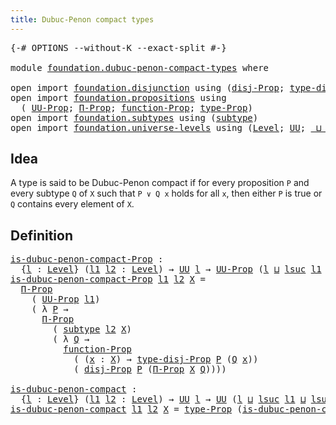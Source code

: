 ```yaml
---
title: Dubuc-Penon compact types
---
```


<pre class="Agda"><a id="51" class="Symbol">{-#</a> <a id="55" class="Keyword">OPTIONS</a> <a id="63" class="Pragma">--without-K</a> <a id="75" class="Pragma">--exact-split</a> <a id="89" class="Symbol">#-}</a>

<a id="94" class="Keyword">module</a> <a id="101" href="foundation.dubuc-penon-compact-types.html" class="Module">foundation.dubuc-penon-compact-types</a> <a id="138" class="Keyword">where</a>

<a id="145" class="Keyword">open</a> <a id="150" class="Keyword">import</a> <a id="157" href="foundation.disjunction.html" class="Module">foundation.disjunction</a> <a id="180" class="Keyword">using</a> <a id="186" class="Symbol">(</a><a id="187" href="foundation.disjunction.html#1135" class="Function">disj-Prop</a><a id="196" class="Symbol">;</a> <a id="198" href="foundation.disjunction.html#1276" class="Function">type-disj-Prop</a><a id="212" class="Symbol">)</a>
<a id="214" class="Keyword">open</a> <a id="219" class="Keyword">import</a> <a id="226" href="foundation.propositions.html" class="Module">foundation.propositions</a> <a id="250" class="Keyword">using</a>
  <a id="258" class="Symbol">(</a> <a id="260" href="foundation-core.propositions.html#1380" class="Function">UU-Prop</a><a id="267" class="Symbol">;</a> <a id="269" href="foundation-core.propositions.html#6683" class="Function">Π-Prop</a><a id="275" class="Symbol">;</a> <a id="277" href="foundation-core.propositions.html#8283" class="Function">function-Prop</a><a id="290" class="Symbol">;</a> <a id="292" href="foundation-core.propositions.html#1482" class="Function">type-Prop</a><a id="301" class="Symbol">)</a>
<a id="303" class="Keyword">open</a> <a id="308" class="Keyword">import</a> <a id="315" href="foundation.subtypes.html" class="Module">foundation.subtypes</a> <a id="335" class="Keyword">using</a> <a id="341" class="Symbol">(</a><a id="342" href="foundation-core.subtypes.html#2197" class="Function">subtype</a><a id="349" class="Symbol">)</a>
<a id="351" class="Keyword">open</a> <a id="356" class="Keyword">import</a> <a id="363" href="foundation.universe-levels.html" class="Module">foundation.universe-levels</a> <a id="390" class="Keyword">using</a> <a id="396" class="Symbol">(</a><a id="397" href="Agda.Primitive.html#597" class="Postulate">Level</a><a id="402" class="Symbol">;</a> <a id="404" href="foundation-core.universe-levels.html#222" class="Primitive">UU</a><a id="406" class="Symbol">;</a> <a id="408" href="Agda.Primitive.html#810" class="Primitive Operator">_⊔_</a><a id="411" class="Symbol">;</a> <a id="413" href="Agda.Primitive.html#780" class="Primitive">lsuc</a><a id="417" class="Symbol">)</a>
</pre>
## Idea

A type is said to be Dubuc-Penon compact if for every proposition `P` and every subtype `Q` of `X` such that `P ∨ Q x` holds for all `x`, then either `P` is true or `Q` contains every element of `X`.

## Definition

<pre class="Agda"><a id="is-dubuc-penon-compact-Prop"></a><a id="657" href="foundation.dubuc-penon-compact-types.html#657" class="Function">is-dubuc-penon-compact-Prop</a> <a id="685" class="Symbol">:</a>
  <a id="689" class="Symbol">{</a><a id="690" href="foundation.dubuc-penon-compact-types.html#690" class="Bound">l</a> <a id="692" class="Symbol">:</a> <a id="694" href="Agda.Primitive.html#597" class="Postulate">Level</a><a id="699" class="Symbol">}</a> <a id="701" class="Symbol">(</a><a id="702" href="foundation.dubuc-penon-compact-types.html#702" class="Bound">l1</a> <a id="705" href="foundation.dubuc-penon-compact-types.html#705" class="Bound">l2</a> <a id="708" class="Symbol">:</a> <a id="710" href="Agda.Primitive.html#597" class="Postulate">Level</a><a id="715" class="Symbol">)</a> <a id="717" class="Symbol">→</a> <a id="719" href="foundation-core.universe-levels.html#222" class="Primitive">UU</a> <a id="722" href="foundation.dubuc-penon-compact-types.html#690" class="Bound">l</a> <a id="724" class="Symbol">→</a> <a id="726" href="foundation-core.propositions.html#1380" class="Function">UU-Prop</a> <a id="734" class="Symbol">(</a><a id="735" href="foundation.dubuc-penon-compact-types.html#690" class="Bound">l</a> <a id="737" href="Agda.Primitive.html#810" class="Primitive Operator">⊔</a> <a id="739" href="Agda.Primitive.html#780" class="Primitive">lsuc</a> <a id="744" href="foundation.dubuc-penon-compact-types.html#702" class="Bound">l1</a> <a id="747" href="Agda.Primitive.html#810" class="Primitive Operator">⊔</a> <a id="749" href="Agda.Primitive.html#780" class="Primitive">lsuc</a> <a id="754" href="foundation.dubuc-penon-compact-types.html#705" class="Bound">l2</a><a id="756" class="Symbol">)</a>
<a id="758" href="foundation.dubuc-penon-compact-types.html#657" class="Function">is-dubuc-penon-compact-Prop</a> <a id="786" href="foundation.dubuc-penon-compact-types.html#786" class="Bound">l1</a> <a id="789" href="foundation.dubuc-penon-compact-types.html#789" class="Bound">l2</a> <a id="792" href="foundation.dubuc-penon-compact-types.html#792" class="Bound">X</a> <a id="794" class="Symbol">=</a>
  <a id="798" href="foundation-core.propositions.html#6683" class="Function">Π-Prop</a>
    <a id="809" class="Symbol">(</a> <a id="811" href="foundation-core.propositions.html#1380" class="Function">UU-Prop</a> <a id="819" href="foundation.dubuc-penon-compact-types.html#786" class="Bound">l1</a><a id="821" class="Symbol">)</a>
    <a id="827" class="Symbol">(</a> <a id="829" class="Symbol">λ</a> <a id="831" href="foundation.dubuc-penon-compact-types.html#831" class="Bound">P</a> <a id="833" class="Symbol">→</a>
      <a id="841" href="foundation-core.propositions.html#6683" class="Function">Π-Prop</a>
        <a id="856" class="Symbol">(</a> <a id="858" href="foundation-core.subtypes.html#2197" class="Function">subtype</a> <a id="866" href="foundation.dubuc-penon-compact-types.html#789" class="Bound">l2</a> <a id="869" href="foundation.dubuc-penon-compact-types.html#792" class="Bound">X</a><a id="870" class="Symbol">)</a>
        <a id="880" class="Symbol">(</a> <a id="882" class="Symbol">λ</a> <a id="884" href="foundation.dubuc-penon-compact-types.html#884" class="Bound">Q</a> <a id="886" class="Symbol">→</a>
          <a id="898" href="foundation-core.propositions.html#8283" class="Function">function-Prop</a>
            <a id="924" class="Symbol">(</a> <a id="926" class="Symbol">(</a><a id="927" href="foundation.dubuc-penon-compact-types.html#927" class="Bound">x</a> <a id="929" class="Symbol">:</a> <a id="931" href="foundation.dubuc-penon-compact-types.html#792" class="Bound">X</a><a id="932" class="Symbol">)</a> <a id="934" class="Symbol">→</a> <a id="936" href="foundation.disjunction.html#1276" class="Function">type-disj-Prop</a> <a id="951" href="foundation.dubuc-penon-compact-types.html#831" class="Bound">P</a> <a id="953" class="Symbol">(</a><a id="954" href="foundation.dubuc-penon-compact-types.html#884" class="Bound">Q</a> <a id="956" href="foundation.dubuc-penon-compact-types.html#927" class="Bound">x</a><a id="957" class="Symbol">))</a>
            <a id="972" class="Symbol">(</a> <a id="974" href="foundation.disjunction.html#1135" class="Function">disj-Prop</a> <a id="984" href="foundation.dubuc-penon-compact-types.html#831" class="Bound">P</a> <a id="986" class="Symbol">(</a><a id="987" href="foundation-core.propositions.html#6683" class="Function">Π-Prop</a> <a id="994" href="foundation.dubuc-penon-compact-types.html#792" class="Bound">X</a> <a id="996" href="foundation.dubuc-penon-compact-types.html#884" class="Bound">Q</a><a id="997" class="Symbol">))))</a>

<a id="is-dubuc-penon-compact"></a><a id="1003" href="foundation.dubuc-penon-compact-types.html#1003" class="Function">is-dubuc-penon-compact</a> <a id="1026" class="Symbol">:</a>
  <a id="1030" class="Symbol">{</a><a id="1031" href="foundation.dubuc-penon-compact-types.html#1031" class="Bound">l</a> <a id="1033" class="Symbol">:</a> <a id="1035" href="Agda.Primitive.html#597" class="Postulate">Level</a><a id="1040" class="Symbol">}</a> <a id="1042" class="Symbol">(</a><a id="1043" href="foundation.dubuc-penon-compact-types.html#1043" class="Bound">l1</a> <a id="1046" href="foundation.dubuc-penon-compact-types.html#1046" class="Bound">l2</a> <a id="1049" class="Symbol">:</a> <a id="1051" href="Agda.Primitive.html#597" class="Postulate">Level</a><a id="1056" class="Symbol">)</a> <a id="1058" class="Symbol">→</a> <a id="1060" href="foundation-core.universe-levels.html#222" class="Primitive">UU</a> <a id="1063" href="foundation.dubuc-penon-compact-types.html#1031" class="Bound">l</a> <a id="1065" class="Symbol">→</a> <a id="1067" href="foundation-core.universe-levels.html#222" class="Primitive">UU</a> <a id="1070" class="Symbol">(</a><a id="1071" href="foundation.dubuc-penon-compact-types.html#1031" class="Bound">l</a> <a id="1073" href="Agda.Primitive.html#810" class="Primitive Operator">⊔</a> <a id="1075" href="Agda.Primitive.html#780" class="Primitive">lsuc</a> <a id="1080" href="foundation.dubuc-penon-compact-types.html#1043" class="Bound">l1</a> <a id="1083" href="Agda.Primitive.html#810" class="Primitive Operator">⊔</a> <a id="1085" href="Agda.Primitive.html#780" class="Primitive">lsuc</a> <a id="1090" href="foundation.dubuc-penon-compact-types.html#1046" class="Bound">l2</a><a id="1092" class="Symbol">)</a>
<a id="1094" href="foundation.dubuc-penon-compact-types.html#1003" class="Function">is-dubuc-penon-compact</a> <a id="1117" href="foundation.dubuc-penon-compact-types.html#1117" class="Bound">l1</a> <a id="1120" href="foundation.dubuc-penon-compact-types.html#1120" class="Bound">l2</a> <a id="1123" href="foundation.dubuc-penon-compact-types.html#1123" class="Bound">X</a> <a id="1125" class="Symbol">=</a> <a id="1127" href="foundation-core.propositions.html#1482" class="Function">type-Prop</a> <a id="1137" class="Symbol">(</a><a id="1138" href="foundation.dubuc-penon-compact-types.html#657" class="Function">is-dubuc-penon-compact-Prop</a> <a id="1166" href="foundation.dubuc-penon-compact-types.html#1117" class="Bound">l1</a> <a id="1169" href="foundation.dubuc-penon-compact-types.html#1120" class="Bound">l2</a> <a id="1172" href="foundation.dubuc-penon-compact-types.html#1123" class="Bound">X</a><a id="1173" class="Symbol">)</a>
</pre>